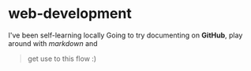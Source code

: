 # web-development

I've been self-learning locally
Going to try documenting on **GitHub**, play around with _markdown_ and 
> get use to this flow :)
